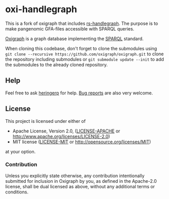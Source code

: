 # oxi-handlegraph

This is a fork of oxigraph that includes [rs-handlegraph](https://github.com/chfi/rs-handlegraph).
The purpose is to make pangenomic GFA-files accessible with SPARQL queries.

[Oxigraph](https://github.com/oxigraph/oxigraph) is a graph database implementing the [SPARQL](https://www.w3.org/TR/sparql11-overview/) standard.

When cloning this codebase, don't forget to clone the submodules using
`git clone --recursive https://github.com/oxigraph/oxigraph.git` to clone the repository including submodules or
`git submodule update --init` to add the submodules to the already cloned repository.


## Help

Feel free to ask [heringerp](https://github.com/heringerp) for help.
[Bug reports](https://github.com/heringerp/oxigraph/issues) are also very welcome.


## License

This project is licensed under either of

- Apache License, Version 2.0, ([LICENSE-APACHE](LICENSE-APACHE) or
  http://www.apache.org/licenses/LICENSE-2.0)
- MIT license ([LICENSE-MIT](LICENSE-MIT) or
  http://opensource.org/licenses/MIT)

at your option.

### Contribution

Unless you explicitly state otherwise, any contribution intentionally submitted for inclusion in Oxigraph by you, as defined in the Apache-2.0 license, shall be dual licensed as above, without any additional terms or conditions.
